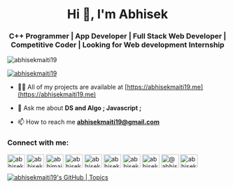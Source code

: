 <h1 align="center">Hi 👋, I'm Abhisek</h1>
<h3 align="center">C++ Programmer | App Developer | Full Stack Web Developer | Competitive Coder | Looking for Web development Internship</h3>

<p align="left"> <img src="https://komarev.com/ghpvc/?username=abhisekmaiti19&label=Profile%20views&color=0e75b6&style=flat" alt="abhisekmaiti19" /> </p>

<p align="left"> <a href="https://twitter.com/abhisekmaiti19" target="blank"><img src="https://img.shields.io/twitter/follow/abhisekmaiti19?logo=twitter&style=for-the-badge" alt="abhisekmaiti19" /></a> </p>

- 👨‍💻 All of my projects are available at [https://abhisekmaiti19.me](https://abhisekmaiti19.me)

- 💬 Ask me about **DS and Algo ; Javascript ;**

- 📫 How to reach me **abhisekmaiti19@gmail.com**

<h3 align="left">Connect with me:</h3>
<p align="left">
<a href="https://twitter.com/abhisekmaiti19" target="blank"><img align="center" src="https://cdn.jsdelivr.net/npm/simple-icons@3.0.1/icons/twitter.svg" alt="abhisekmaiti19" height="30" width="40" /></a>
<a href="https://linkedin.com/in/abhisekmaiti19" target="blank"><img align="center" src="https://cdn.jsdelivr.net/npm/simple-icons@3.0.1/icons/linkedin.svg" alt="abhisekmaiti19" height="30" width="40" /></a>
<a href="https://fb.com/abhimaiti.official" target="blank"><img align="center" src="https://cdn.jsdelivr.net/npm/simple-icons@3.0.1/icons/facebook.svg" alt="abhimaiti.official" height="30" width="40" /></a>
<a href="https://instagram.com/abhisek2maiti" target="blank"><img align="center" src="https://cdn.jsdelivr.net/npm/simple-icons@3.0.1/icons/instagram.svg" alt="abhisek2maiti" height="30" width="40" /></a>
<a href="https://www.codechef.com/users/abhisekmaiti19" target="blank"><img align="center" src="https://cdn.jsdelivr.net/npm/simple-icons@3.1.0/icons/codechef.svg" alt="abhisekmaiti19" height="30" width="40" /></a>
<a href="https://www.hackerrank.com/abhisekmaiti19" target="blank"><img align="center" src="https://cdn.jsdelivr.net/npm/simple-icons@3.0.1/icons/hackerrank.svg" alt="abhisekmaiti19" height="30" width="40" /></a>
<a href="https://codeforces.com/profile/abhisekmaiti19" target="blank"><img align="center" src="https://cdn.jsdelivr.net/npm/simple-icons@3.0.1/icons/codeforces.svg" alt="abhisekmaiti19" height="30" width="40" /></a>
<a href="https://www.leetcode.com/abhisekmaiti19" target="blank"><img align="center" src="https://cdn.jsdelivr.net/npm/simple-icons@3.0.1/icons/leetcode.svg" alt="abhisekmaiti19" height="30" width="40" /></a>
<a href="https://www.hackerearth.com/@abhisekmaiti19" target="blank"><img align="center" src="https://cdn.jsdelivr.net/npm/simple-icons@3.0.1/icons/hackerearth.svg" alt="@abhisekmaiti19" height="30" width="40" /></a>
<a href="https://auth.geeksforgeeks.org/user/abhisekmaiti19" target="blank"><img align="center" src="https://cdn.jsdelivr.net/npm/simple-icons@3.0.1/icons/geeksforgeeks.svg" alt="abhisekmaiti19" height="30" width="40" /></a>
</p>


[![abhisekmaiti19's GitHub | Topics](https://stats.quine.sh/abhisekmaiti19/topics-over-time?theme=dark)](https://quine.sh)
